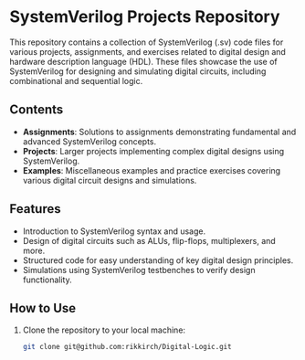 # SystemVerilog Projects Repository

This repository contains a collection of SystemVerilog (.sv) code files for various projects, assignments, and exercises related to digital design and hardware description language (HDL). These files showcase the use of SystemVerilog for designing and simulating digital circuits, including combinational and sequential logic.

## Contents

- **Assignments**: Solutions to assignments demonstrating fundamental and advanced SystemVerilog concepts.
- **Projects**: Larger projects implementing complex digital designs using SystemVerilog.
- **Examples**: Miscellaneous examples and practice exercises covering various digital circuit designs and simulations.

## Features

- Introduction to SystemVerilog syntax and usage.
- Design of digital circuits such as ALUs, flip-flops, multiplexers, and more.
- Structured code for easy understanding of key digital design principles.
- Simulations using SystemVerilog testbenches to verify design functionality.

## How to Use

1. Clone the repository to your local machine:
   ```bash
   git clone git@github.com:rikkirch/Digital-Logic.git
